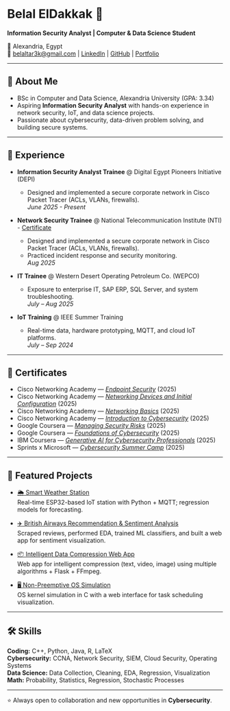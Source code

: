 # Belal ElDakkak 👋  
**Information Security Analyst | Computer & Data Science Student**

📍 Alexandria, Egypt  
📧 belaltar3k@gmail.com | [LinkedIn](https://linkedin.com/in/belaltar3k) | [GitHub](https://github.com/belaltar3k) | [Portfolio](https://belaltar3k.github.io)  

---

## 🚀 About Me
- BSc in Computer and Data Science, Alexandria University (GPA: 3.34)  
- Aspiring **Information Security Analyst** with hands-on experience in network security, IoT, and data science projects.  
- Passionate about cybersecurity, data-driven problem solving, and building secure systems.  

---

## 💼 Experience
- **Information Security Analyst Trainee** @ Digital Egypt Pioneers Initiative (DEPI)
  - Designed and implemented a secure corporate network in Cisco Packet Tracer (ACLs, VLANs, firewalls).  
  _June 2025 - Present_

- **Network Security Trainee** @ National Telecommunication Institute (NTI)  -  [Certificate](https://drive.google.com/file/d/1bA3GWxX7prH7qK8_yg2DbSszgDss75F9/view?usp=sharing)
  - Designed and implemented a secure corporate network in Cisco Packet Tracer (ACLs, VLANs, firewalls).  
  - Practiced incident response and security monitoring.  
  _Aug 2025_

- **IT Trainee** @ Western Desert Operating Petroleum Co. (WEPCO)  
  - Exposure to enterprise IT, SAP ERP, SQL Server, and system troubleshooting.  
  _July – Aug 2025_  

- **IoT Training** @ IEEE Summer Training  
  - Real-time data, hardware prototyping, MQTT, and cloud IoT platforms.  
  _July – Sep 2024_  

---

## 📜 Certificates
- Cisco Networking Academy — [*Endpoint Security*](https://www.credly.com/badges/c132d7c7-1eab-48a4-990d-de5e8c21aebb/linked_in_profile) (2025)  
- Cisco Networking Academy — [*Networking Devices and Initial Configuration*](https://www.credly.com/badges/acdfee02-329d-42fb-af74-5ed6e60b9364/linked_in_profile) (2025)  
- Cisco Networking Academy — [*Networking Basics*](https://www.credly.com/badges/e1734a94-8f6c-4efa-8c14-0e2318c3c9d2/linked_in_profile) (2025)  
- Cisco Networking Academy — [*Introduction to Cybersecurity*](https://www.credly.com/badges/717d2ba9-88ac-4871-8e4c-762f1fe63333/linked_in_profile) (2025)  
- Google Coursera — [*Managing Security Risks*](https://www.coursera.org/account/accomplishments/records/JARRCVK4WUKU) (2025)  
- Google Coursera — [*Foundations of Cybersecurity*](https://www.coursera.org/account/accomplishments/verify/9D9HX28Y7XIS) (2025)  
- IBM Coursera — [*Generative AI for Cybersecurity Professionals*](https://www.credly.com/badges/2474b539-ac62-4f4e-a98d-6b51313d83bf/linked_in_profile) (2025)  
- Sprints x Microsoft — [*Cybersecurity Summer Camp*](https://sprints.ai/en-eg/journeys/learning/ID%20-%20SPR%20-%20474AAA/view-certificate-serial) (2025)  

---

## 📂 Featured Projects
- [🌦 Smart Weather Station](https://github.com/belaltar3k/IOT_ML_Weather_Prediction)  
  Real-time ESP32-based IoT station with Python + MQTT; regression models for forecasting.  

- [✈️ British Airways Recommendation & Sentiment Analysis](https://github.com/belaltar3k/British_Airlines)  
  Scraped reviews, performed EDA, trained ML classifiers, and built a web app for sentiment visualization.  

- [📦 Intelligent Data Compression Web App](https://github.com/belaltar3k/SqueezeBox)  
  Web app for intelligent compression (text, video, image) using multiple algorithms + Flask + FFmpeg.  

- [🖥 Non-Preemptive OS Simulation](https://github.com/belaltar3k/non_preemptive_os)  
  OS kernel simulation in C with a web interface for task scheduling visualization.  

---

## 🛠 Skills
**Coding:** C++, Python, Java, R, LaTeX  
**Cybersecurity:** CCNA, Network Security, SIEM, Cloud Security, Operating Systems  
**Data Science:** Data Collection, Cleaning, EDA, Regression, Visualization  
**Math:** Probability, Statistics, Regression, Stochastic Processes  

---

⭐️ Always open to collaboration and new opportunities in **Cybersecurity**.
